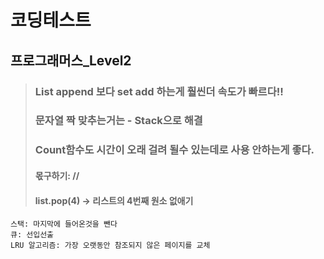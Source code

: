# 코딩테스트

## 프로그래머스_Level2
> ### List append 보다 set add 하는게 훨씬더 속도가 빠르다!!
> ### 문자열 짝 맞추는거는 - Stack으로 해결
> ### Count함수도 시간이 오래 걸려 될수 있는데로 사용 안하는게 좋다.
> #### 몫구하기: //
> #### list.pop(4) -> 리스트의 4번째 원소 없애기

```
스택: 마지막에 들어온것을 뺀다
큐: 선입선출
LRU 알고리즘: 가장 오랫동안 참조되지 않은 페이지를 교체
```

